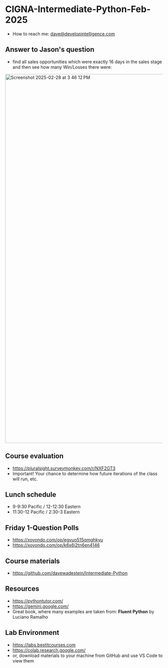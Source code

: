 # CIGNA-Intermediate-Python-Feb-2025
* How to reach me: dave@developintelligence.com

## Answer to Jason's question
* find all sales opportunities which were exactly 16 days in the sales stage and then see how many Win/Losses there were:

<img width="1176" alt="Screenshot 2025-02-28 at 3 46 12 PM" src="https://github.com/user-attachments/assets/df70a38b-7938-4c10-b944-12009d1bb38c" />

## Course evaluation
* https://pluralsight.surveymonkey.com/r/NXF2GT3
* Important! Your chance to determine how future iterations of the class will run, etc.
  
## Lunch schedule
* 9-9:30 Pacific / 12-12:30 Eastern
* 11:30-12 Pacific / 2:30-3 Eastern

## Friday 1-Question Polls
* https://xoyondo.com/op/egvuo515qmghkyu
* https://xoyondo.com/op/k6s6i2tn6en4146

## Course materials
* https://github.com/davewadestein/Intermediate-Python

## Resources
* https://pythontutor.com/
* https://gemini.google.com/
* Great book, where many examples are taken from: __Fluent Python__ by Luciano Ramalho
  
## Lab Environment
* https://labs.bestitcourses.com
* https://colab.research.google.com/
* or, download materials to your machine from GitHub and use VS Code to view them

